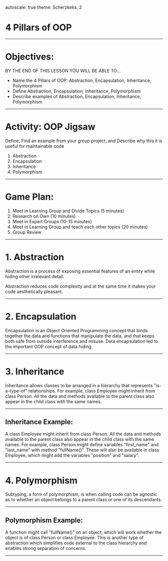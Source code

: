 autoscale: true
theme: Scherzkeks, 2

# 4 Pillars of OOP

---

# Objectives:

BY THE END OF THIS LESSON YOU WILL BE ABLE TO...
- Name the 4 Pillars of OOP: Abstraction, Encapsulation, Inheritance, Polymorphism
- Define Abstraction, Encapsulation, Inheritance, Polymorphism
- Describe examples of Abstraction, Encapsulation, Inheritance, Polymorphism

---

# Activity: OOP Jigsaw

Define, Find an example from your group project, and Describe why this it is useful for maintainable code


1. Abstraction
2. Encapsulation
3. Inheritance
4. Polymorphism

---

# Game Plan:

1. Meet in Learning Group and Divide Topics (5 minutes)
2. Research on Own (10 minutes)
3. Meet in Expert Groups (10-15 minutes)
4. Meet in Learning Group and teach each other topics (20 minutes)
5. Group Review

---

# 1. Abstraction

Abstraction is a process of exposing essential features of an entity
while hiding other irrelevant detail.

Abstraction reduces code complexity and at the same time it makes your code aesthetically pleasant.

---

# 2. Encapsulation

Encapsulation is an Object Oriented Programming concept that binds together the data and functions that manipulate the data, and that keeps both safe from outside interference and misuse. Data encapsulation led to the important OOP concept of data hiding.

---

# 3. Inheritance

Inheritance allows classes to be arranged in a hierarchy that represents "is-a-type-of" relationships. For example, class Employee might inherit from class Person. All the data and methods available to the parent class also appear in the child class with the same names.

---

## Inheritance Example:
A class Employee might inherit from class Person. All the data and methods available to the parent class also appear in the child class with the same names. For example, class Person might define variables "first_name" and "last_name" with method "fullName()". These will also be available in class Employee, which might add the variables "position" and "salary".

---

# 4. Polymorphism

Subtyping, a form of polymorphism, is when calling code can be agnostic as to whether an object belongs to a parent class or one of its descendants.

---

## Polymorphism Example:
A function might call "fullName()" on an object, which will work whether the object is of class Person or class Employee. This is another type of abstraction which simplifies code external to the class hierarchy and enables strong separation of concerns.

---